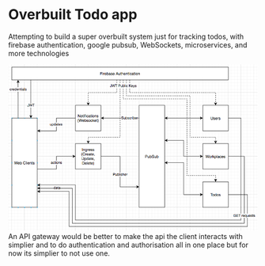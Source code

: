 # Overbuilt Todo app

Attempting to build a super overbuilt system just for tracking todos, with firebase authentication, google pubsub, WebSockets, microservices, and more technologies

![System Diagram](./System%20Diagram.png)
An API gateway would be better to make the api the client interacts with simplier and to do authentication and authorisation all in one place but for now its simplier to not use one.
